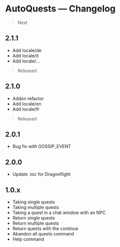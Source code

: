 # AutoQuests — Changelog

> Next
## 2.1.1
- Add locale/de
- Add locale/it
- Add locale/...

> Released
## 2.1.0
- Addon refactor
- Add locale/en
- Add locale/fr

> Released
## 2.0.1
- Bug fix with GOSSIP_EVENT

## 2.0.0
- Update .toc for Dragonflight

## 1.0.x
- Taking single quests
- Taking multiple quests
- Taking a quest in a chat window with an NPC
- Return single quests
- Return multiple quests
- Return quests with the continue
- Abandon all quests command
- Help command